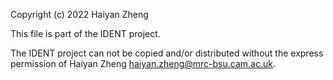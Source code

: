 Copyright (c) 2022 Haiyan Zheng

This file is part of the IDENT project.

The IDENT project can not be copied and/or distributed without the express
permission of Haiyan Zheng <haiyan.zheng@mrc-bsu.cam.ac.uk>.
